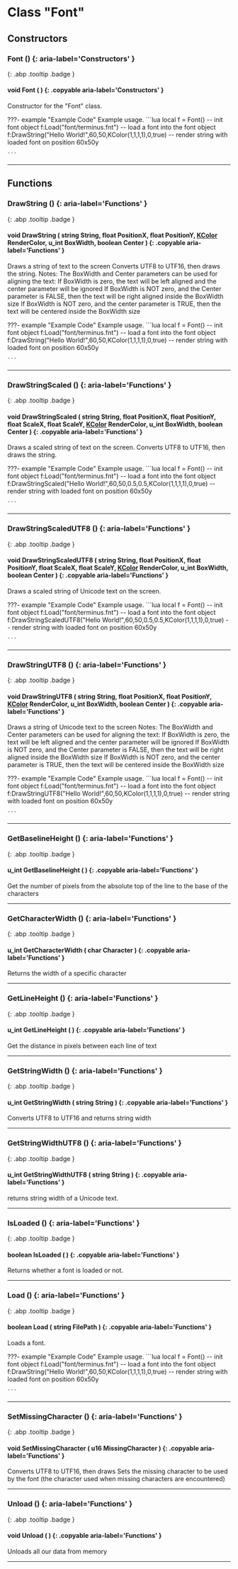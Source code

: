 # Class "Font"
## Constructors
### Font () {: aria-label='Constructors' }
[ ](#){: .abp .tooltip .badge }
#### void Font ( ) {: .copyable aria-label='Constructors' }

Constructor for the "Font" class.

???- example "Example Code"
    Example usage.
    ```lua 
    local f = Font() -- init font object
    f:Load("font/terminus.fnt") -- load a font into the font object
    f:DrawString("Hello World!",60,50,KColor(1,1,1,1),0,true) -- render string with loaded font on position 60x50y
    
    ```

___ 
## Functions
### DrawString () {: aria-label='Functions' }
[ ](#){: .abp .tooltip .badge }
#### void DrawString ( string String, float PositionX, float PositionY, [KColor](../KColor) RenderColor, u_int BoxWidth, boolean Center ) {: .copyable aria-label='Functions' }
Draws a string of text to the screen
Converts UTF8 to UTF16, then draws the string. 
Notes: The BoxWidth and Center parameters can be used for aligning the text: If BoxWidth is zero, the text will be left aligned and the center parameter will be ignored If BoxWidth is NOT zero, and the Center parameter is FALSE, then the text will be right aligned inside the BoxWidth size If BoxWidth is NOT zero, and the center parameter is TRUE, then the text will be centered inside the BoxWidth size 

???- example "Example Code"
    Example usage.
    ```lua 
    local f = Font() -- init font object
    f:Load("font/terminus.fnt") -- load a font into the font object
    f:DrawString("Hello World!",60,50,KColor(1,1,1,1),0,true) -- render string with loaded font on position 60x50y
    
    ```

___ 
### DrawStringScaled () {: aria-label='Functions' }
[ ](#){: .abp .tooltip .badge }
#### void DrawStringScaled ( string String, float PositionX, float PositionY, float ScaleX, float ScaleY, [KColor](../KColor) RenderColor, u_int BoxWidth, boolean Center ) {: .copyable aria-label='Functions' }
Draws a scaled string of text on the screen.
Converts UTF8 to UTF16, then draws the string. 

???- example "Example Code"
    Example usage.
    ```lua 
    local f = Font() -- init font object
    f:Load("font/terminus.fnt") -- load a font into the font object
    f:DrawStringScaled("Hello World!",60,50,0.5,0.5,KColor(1,1,1,1),0,true) -- render string with loaded font on position 60x50y
    
    ```

___ 
### DrawStringScaledUTF8 () {: aria-label='Functions' }
[ ](#){: .abp .tooltip .badge }
#### void DrawStringScaledUTF8 ( string String, float PositionX, float PositionY, float ScaleX, float ScaleY, [KColor](../KColor) RenderColor, u_int BoxWidth, boolean Center ) {: .copyable aria-label='Functions' }
Draws a scaled string of Unicode text on the screen.

???- example "Example Code"
    Example usage.
    ```lua 
    local f = Font() -- init font object
    f:Load("font/terminus.fnt") -- load a font into the font object
    f:DrawStringScaledUTF8("Hello World!",60,50,0.5,0.5,KColor(1,1,1,1),0,true) -- render string with loaded font on position 60x50y
    
    ```

___ 
### DrawStringUTF8 () {: aria-label='Functions' }
[ ](#){: .abp .tooltip .badge }
#### void DrawStringUTF8 ( string String, float PositionX, float PositionY, [KColor](../KColor) RenderColor, u_int BoxWidth, boolean Center ) {: .copyable aria-label='Functions' }
Draws a string of Unicode text to the screen
Notes: The BoxWidth and Center parameters can be used for aligning the text: If BoxWidth is zero, the text will be left aligned and the center parameter will be ignored If BoxWidth is NOT zero, and the Center parameter is FALSE, then the text will be right aligned inside the BoxWidth size If BoxWidth is NOT zero, and the center parameter is TRUE, then the text will be centered inside the BoxWidth size 

???- example "Example Code"
    Example usage.
    ```lua 
    local f = Font() -- init font object
    f:Load("font/terminus.fnt") -- load a font into the font object
    f:DrawStringUTF8("Hello World!",60,50,KColor(1,1,1,1),0,true) -- render string with loaded font on position 60x50y
    
    ```

___ 
### GetBaselineHeight () {: aria-label='Functions' }
[ ](#){: .abp .tooltip .badge }
#### u_int GetBaselineHeight ( ) {: .copyable aria-label='Functions' }
Get the number of pixels from the absolute top of the line to the base of the characters 
___ 
### GetCharacterWidth () {: aria-label='Functions' }
[ ](#){: .abp .tooltip .badge }
#### u_int GetCharacterWidth ( char Character ) {: .copyable aria-label='Functions' }
Returns the width of a specific character 
___ 
### GetLineHeight () {: aria-label='Functions' }
[ ](#){: .abp .tooltip .badge }
#### u_int GetLineHeight ( ) {: .copyable aria-label='Functions' }
Get the distance in pixels between each line of text 
___ 
### GetStringWidth () {: aria-label='Functions' }
[ ](#){: .abp .tooltip .badge }
#### u_int GetStringWidth ( string String ) {: .copyable aria-label='Functions' }
Converts UTF8 to UTF16 and returns string width
___ 
### GetStringWidthUTF8 () {: aria-label='Functions' }
[ ](#){: .abp .tooltip .badge }
#### u_int GetStringWidthUTF8 ( string String ) {: .copyable aria-label='Functions' }
returns string width of a Unicode text. 
___ 
### IsLoaded () {: aria-label='Functions' }
[ ](#){: .abp .tooltip .badge }
#### boolean IsLoaded ( ) {: .copyable aria-label='Functions' }
Returns whether a font is loaded or not. 
___ 
### Load () {: aria-label='Functions' }
[ ](#){: .abp .tooltip .badge }
#### boolean Load ( string FilePath ) {: .copyable aria-label='Functions' }
Loads a font. 

???- example "Example Code"
    Example usage.
    ```lua 
    local f = Font() -- init font object
    f:Load("font/terminus.fnt") -- load a font into the font object
    f:DrawString("Hello World!",60,50,KColor(1,1,1,1),0,true) -- render string with loaded font on position 60x50y
    
    ```

___ 
### SetMissingCharacter () {: aria-label='Functions' }
[ ](#){: .abp .tooltip .badge }
#### void SetMissingCharacter ( u16 MissingCharacter ) {: .copyable aria-label='Functions' }
Converts UTF8 to UTF16, then draws
Sets the missing character to be used by the font (the character used when missing characters are encountered) 
___ 
### Unload () {: aria-label='Functions' }
[ ](#){: .abp .tooltip .badge }
#### void Unload ( ) {: .copyable aria-label='Functions' }
Unloads all our data from memory 
___ 
